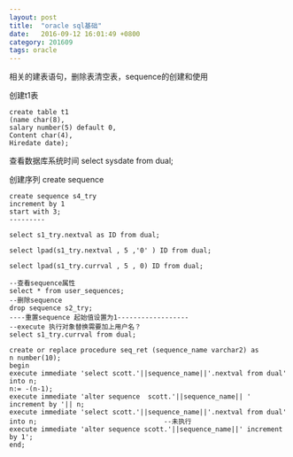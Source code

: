 ```yaml
---
layout: post
title:  "oracle sql基础"
date:   2016-09-12 16:01:49 +0800
category: 201609
tags: oracle
---
```

相关的建表语句，删除表清空表，sequence的创建和使用

创建t1表

	create table t1
	(name char(8),
	salary number(5) default 0,
	Content char(4),
	Hiredate date);

查看数据库系统时间 select sysdate from dual;

创建序列 create sequence

	create sequence s4_try 
	increment by 1
	start with 3;
	---------

	select s1_try.nextval as ID from dual;

	select lpad(s1_try.nextval , 5 ,'0' ) ID from dual;

	select lpad(s1_try.currval , 5 , 0) ID from dual;
	
	--查看sequence属性
	select * from user_sequences;
	--删除sequence
	drop sequence s2_try;
	----重置sequence 起始值设置为1------------------
	--execute 执行对象替换需要加上用户名？
	select s1_try.currval from dual;

	create or replace procedure seq_ret (sequence_name varchar2) as 
	n number(10);
	begin
	execute immediate 'select scott.'||sequence_name||'.nextval from dual' into n;
	n:= -(n-1);
	execute immediate 'alter sequence  scott.'||sequence_name|| ' increment by '|| n;
	execute immediate 'select scott.'||sequence_name||'.nextval from dual' into n;                                --未执行
	execute immediate 'alter sequence scott.'||sequence_name||' increment by 1';
	end;